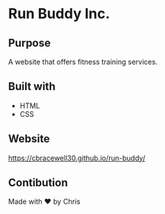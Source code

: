 # Run Buddy Inc.

## Purpose
A website that offers fitness training services.

## Built with 
* HTML
* CSS

## Website
https://cbracewell30.github.io/run-buddy/

## Contibution
Made with ❤️ by Chris
